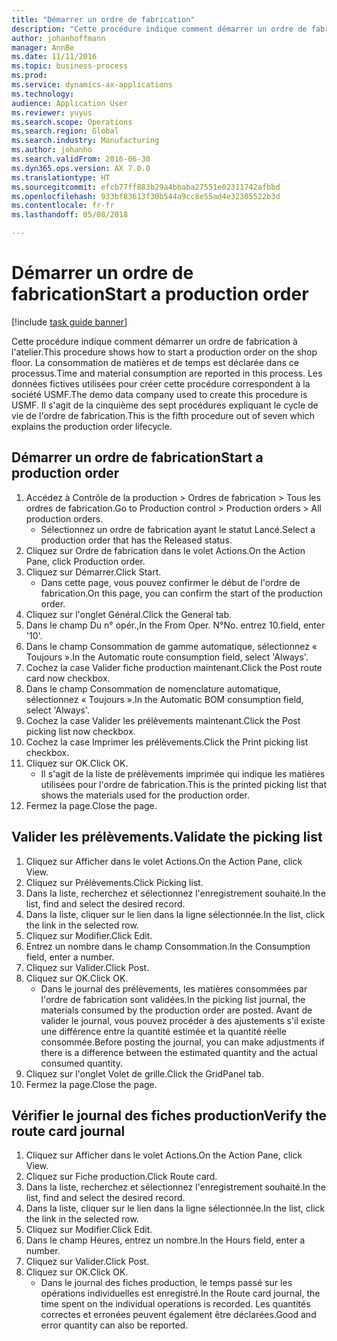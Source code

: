 ```yaml
---
title: "Démarrer un ordre de fabrication"
description: "Cette procédure indique comment démarrer un ordre de fabrication à l'atelier."
author: johanhoffmann
manager: AnnBe
ms.date: 11/11/2016
ms.topic: business-process
ms.prod: 
ms.service: dynamics-ax-applications
ms.technology: 
audience: Application User
ms.reviewer: yuyus
ms.search.scope: Operations
ms.search.region: Global
ms.search.industry: Manufacturing
ms.author: johanho
ms.search.validFrom: 2016-06-30
ms.dyn365.ops.version: AX 7.0.0
ms.translationtype: HT
ms.sourcegitcommit: efcb77ff883b29a4bbaba27551e02311742afbbd
ms.openlocfilehash: 933bf83613f30b544a9cc8e55ad4e32305522b3d
ms.contentlocale: fr-fr
ms.lasthandoff: 05/08/2018

---
```

# <a name="start-a-production-order"></a><span data-ttu-id="3d544-103">Démarrer un ordre de fabrication</span><span class="sxs-lookup"><span data-stu-id="3d544-103">Start a production order</span></span>

[!include [task guide banner](../../includes/task-guide-banner.md)]

<span data-ttu-id="3d544-104">Cette procédure indique comment démarrer un ordre de fabrication à l'atelier.</span><span class="sxs-lookup"><span data-stu-id="3d544-104">This procedure shows how to start a production order on the shop floor.</span></span> <span data-ttu-id="3d544-105">La consommation de matières et de temps est déclarée dans ce processus.</span><span class="sxs-lookup"><span data-stu-id="3d544-105">Time and material consumption are reported in this process.</span></span> <span data-ttu-id="3d544-106">Les données fictives utilisées pour créer cette procédure correspondent à la société USMF.</span><span class="sxs-lookup"><span data-stu-id="3d544-106">The demo data company used to create this procedure is USMF.</span></span> <span data-ttu-id="3d544-107">Il s'agit de la cinquième des sept procédures expliquant le cycle de vie de l'ordre de fabrication.</span><span class="sxs-lookup"><span data-stu-id="3d544-107">This is the fifth procedure out of seven which explains the production order lifecycle.</span></span>


## <a name="start-a-production-order"></a><span data-ttu-id="3d544-108">Démarrer un ordre de fabrication</span><span class="sxs-lookup"><span data-stu-id="3d544-108">Start a production order</span></span>
1. <span data-ttu-id="3d544-109">Accédez à Contrôle de la production > Ordres de fabrication > Tous les ordres de fabrication.</span><span class="sxs-lookup"><span data-stu-id="3d544-109">Go to Production control > Production orders > All production orders.</span></span>
    * <span data-ttu-id="3d544-110">Sélectionnez un ordre de fabrication ayant le statut Lancé.</span><span class="sxs-lookup"><span data-stu-id="3d544-110">Select a production order that has the Released status.</span></span>  
2. <span data-ttu-id="3d544-111">Cliquez sur Ordre de fabrication dans le volet Actions.</span><span class="sxs-lookup"><span data-stu-id="3d544-111">On the Action Pane, click Production order.</span></span>
3. <span data-ttu-id="3d544-112">Cliquez sur Démarrer.</span><span class="sxs-lookup"><span data-stu-id="3d544-112">Click Start.</span></span>
    * <span data-ttu-id="3d544-113">Dans cette page, vous pouvez confirmer le début de l'ordre de fabrication.</span><span class="sxs-lookup"><span data-stu-id="3d544-113">On this page, you can confirm the start of the production order.</span></span>  
4. <span data-ttu-id="3d544-114">Cliquez sur l'onglet Général.</span><span class="sxs-lookup"><span data-stu-id="3d544-114">Click the General tab.</span></span>
5. <span data-ttu-id="3d544-115">Dans le champ Du n° opér.,</span><span class="sxs-lookup"><span data-stu-id="3d544-115">In the From Oper.</span></span> <span data-ttu-id="3d544-116">N°</span><span class="sxs-lookup"><span data-stu-id="3d544-116">No.</span></span> <span data-ttu-id="3d544-117">entrez 10.</span><span class="sxs-lookup"><span data-stu-id="3d544-117">field, enter '10'.</span></span>
6. <span data-ttu-id="3d544-118">Dans le champ Consommation de gamme automatique, sélectionnez « Toujours ».</span><span class="sxs-lookup"><span data-stu-id="3d544-118">In the Automatic route consumption field, select 'Always'.</span></span>
7. <span data-ttu-id="3d544-119">Cochez la case Valider fiche production maintenant.</span><span class="sxs-lookup"><span data-stu-id="3d544-119">Click the Post route card now checkbox.</span></span>
8. <span data-ttu-id="3d544-120">Dans le champ Consommation de nomenclature automatique, sélectionnez « Toujours ».</span><span class="sxs-lookup"><span data-stu-id="3d544-120">In the Automatic BOM consumption field, select 'Always'.</span></span>
9. <span data-ttu-id="3d544-121">Cochez la case Valider les prélèvements maintenant.</span><span class="sxs-lookup"><span data-stu-id="3d544-121">Click the Post picking list now checkbox.</span></span>
10. <span data-ttu-id="3d544-122">Cochez la case Imprimer les prélèvements.</span><span class="sxs-lookup"><span data-stu-id="3d544-122">Click the Print picking list checkbox.</span></span>
11. <span data-ttu-id="3d544-123">Cliquez sur OK.</span><span class="sxs-lookup"><span data-stu-id="3d544-123">Click OK.</span></span>
    * <span data-ttu-id="3d544-124">Il s'agit de la liste de prélèvements imprimée qui indique les matières utilisées pour l'ordre de fabrication.</span><span class="sxs-lookup"><span data-stu-id="3d544-124">This is the printed picking list that shows the materials used for the production order.</span></span>  
12. <span data-ttu-id="3d544-125">Fermez la page.</span><span class="sxs-lookup"><span data-stu-id="3d544-125">Close the page.</span></span>

## <a name="validate-the-picking-list"></a><span data-ttu-id="3d544-126">Valider les prélèvements.</span><span class="sxs-lookup"><span data-stu-id="3d544-126">Validate the picking list</span></span>
1. <span data-ttu-id="3d544-127">Cliquez sur Afficher dans le volet Actions.</span><span class="sxs-lookup"><span data-stu-id="3d544-127">On the Action Pane, click View.</span></span>
2. <span data-ttu-id="3d544-128">Cliquez sur Prélèvements.</span><span class="sxs-lookup"><span data-stu-id="3d544-128">Click Picking list.</span></span>
3. <span data-ttu-id="3d544-129">Dans la liste, recherchez et sélectionnez l'enregistrement souhaité.</span><span class="sxs-lookup"><span data-stu-id="3d544-129">In the list, find and select the desired record.</span></span>
4. <span data-ttu-id="3d544-130">Dans la liste, cliquer sur le lien dans la ligne sélectionnée.</span><span class="sxs-lookup"><span data-stu-id="3d544-130">In the list, click the link in the selected row.</span></span>
5. <span data-ttu-id="3d544-131">Cliquez sur Modifier.</span><span class="sxs-lookup"><span data-stu-id="3d544-131">Click Edit.</span></span>
6. <span data-ttu-id="3d544-132">Entrez un nombre dans le champ Consommation.</span><span class="sxs-lookup"><span data-stu-id="3d544-132">In the Consumption field, enter a number.</span></span>
7. <span data-ttu-id="3d544-133">Cliquez sur Valider.</span><span class="sxs-lookup"><span data-stu-id="3d544-133">Click Post.</span></span>
8. <span data-ttu-id="3d544-134">Cliquez sur OK.</span><span class="sxs-lookup"><span data-stu-id="3d544-134">Click OK.</span></span>
    * <span data-ttu-id="3d544-135">Dans le journal des prélèvements, les matières consommées par l'ordre de fabrication sont validées.</span><span class="sxs-lookup"><span data-stu-id="3d544-135">In the picking list journal, the materials consumed by the production order are posted.</span></span> <span data-ttu-id="3d544-136">Avant de valider le journal, vous pouvez procéder à des ajustements s'il existe une différence entre la quantité estimée et la quantité réelle consommée.</span><span class="sxs-lookup"><span data-stu-id="3d544-136">Before posting the journal, you can make adjustments if there is a difference between the estimated quantity and the actual consumed quantity.</span></span>  
9. <span data-ttu-id="3d544-137">Cliquez sur l'onglet Volet de grille.</span><span class="sxs-lookup"><span data-stu-id="3d544-137">Click the GridPanel tab.</span></span>
10. <span data-ttu-id="3d544-138">Fermez la page.</span><span class="sxs-lookup"><span data-stu-id="3d544-138">Close the page.</span></span>

## <a name="verify-the-route-card-journal"></a><span data-ttu-id="3d544-139">Vérifier le journal des fiches production</span><span class="sxs-lookup"><span data-stu-id="3d544-139">Verify the route card journal</span></span>
1. <span data-ttu-id="3d544-140">Cliquez sur Afficher dans le volet Actions.</span><span class="sxs-lookup"><span data-stu-id="3d544-140">On the Action Pane, click View.</span></span>
2. <span data-ttu-id="3d544-141">Cliquez sur Fiche production.</span><span class="sxs-lookup"><span data-stu-id="3d544-141">Click Route card.</span></span>
3. <span data-ttu-id="3d544-142">Dans la liste, recherchez et sélectionnez l'enregistrement souhaité.</span><span class="sxs-lookup"><span data-stu-id="3d544-142">In the list, find and select the desired record.</span></span>
4. <span data-ttu-id="3d544-143">Dans la liste, cliquer sur le lien dans la ligne sélectionnée.</span><span class="sxs-lookup"><span data-stu-id="3d544-143">In the list, click the link in the selected row.</span></span>
5. <span data-ttu-id="3d544-144">Cliquez sur Modifier.</span><span class="sxs-lookup"><span data-stu-id="3d544-144">Click Edit.</span></span>
6. <span data-ttu-id="3d544-145">Dans le champ Heures, entrez un nombre.</span><span class="sxs-lookup"><span data-stu-id="3d544-145">In the Hours field, enter a number.</span></span>
7. <span data-ttu-id="3d544-146">Cliquez sur Valider.</span><span class="sxs-lookup"><span data-stu-id="3d544-146">Click Post.</span></span>
8. <span data-ttu-id="3d544-147">Cliquez sur OK.</span><span class="sxs-lookup"><span data-stu-id="3d544-147">Click OK.</span></span>
    * <span data-ttu-id="3d544-148">Dans le journal des fiches production, le temps passé sur les opérations individuelles est enregistré.</span><span class="sxs-lookup"><span data-stu-id="3d544-148">In the Route card journal, the time spent on the individual operations is recorded.</span></span> <span data-ttu-id="3d544-149">Les quantités correctes et erronées peuvent également être déclarées.</span><span class="sxs-lookup"><span data-stu-id="3d544-149">Good and error quantity can also be reported.</span></span>  

